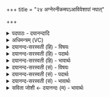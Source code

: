 +++
title = "२४ अग्नेरनीकमपऽआविवेशापां नपात्"

+++
<details><summary>पदपाठः - दयानन्दादि</summary>

अ॒ग्नेः। अनी॑कम्। अ॒पः। आ। वि॒वे॒श॒। अ॒पाम्। नपा॑त्। प्र॒ति॒रक्ष॒न्निति॑ प्रति॒ऽरक्ष॑न्। अ॒सु॒र्य्य᳖म्। दमे॑दम॒ इति॒ दमे॑ऽदमे। स॒मिध॒मिति॑ स॒म्ऽइध॑म्। य॒क्षि॒। अ॒ग्ने॒। प्रति॑। ते॒। जि॒ह्वा। घृ॒तम्। उत्। च॒र॒ण्य॒त्। स्वाहा॑। २४।
</details>

<details><summary>अधिमन्त्रम् (VC)</summary>

- गृहपतिर्देवता
- अत्रिर्ऋषिः
- आर्षी त्रिष्टुप्
- धैवतः
</details>

<details><summary>दयानन्द-सरस्वती (हि) - विषयः</summary>

अब राजा और प्रजाजन गृहस्थों के लिये उपदेश अगले मन्त्र में किया है ॥
</details>

<details><summary>दयानन्द-सरस्वती (हि) - पदार्थः</summary>

पदार्थान्वयभाषाः -  हे गृहस्थ ! तू (अग्नेः) अग्नि की (अनीकम्) लपटरूपी सेना के प्रभाव और (अपः) जलों को (आ) (विवेश) अच्छी प्रकार समझ (अपाम्) उत्तम व्यवहार सिद्धि करानेवाले गुणों को जान कर (नपात्) अविनाशीस्वरूप ! तू (असुर्यम्) मेघ और प्राण आदि अचेतन पदार्थों से उत्पन्न हुए सुवर्ण आदि धन को (प्रतिरक्षन्) प्रत्यक्ष रक्षा करता हुआ (दमेदमे) घर-घर में (समिधम्) जिस क्रिया से ठीक-ठीक प्रयोजन निकले उसको (यक्षि) प्रचार कर और (ते) तेरी (जिह्वा) जीभ (घृतम्) घी का स्वाद लेवे। (स्वाहा) सत्यव्यवहार से (उत्) (चरण्यत्) देह आदि साधनसमूह सब काम किया करे ॥२४॥
</details>

<details><summary>दयानन्द-सरस्वती (हि) - भावार्थः</summary>

भावार्थभाषाः -  अग्नि और जल संसार के सब व्यवहारों के कारण हैं, इससे गृहस्थजन विशेष कर अग्नि और जल के गुणों को जानें और गृहस्थ के सब काम सत्य व्यवहार से करें ॥२४॥
</details>

<details><summary>दयानन्द-सरस्वती (सं) - विषयः</summary>

अथोभयेषां गृहस्थानामुपदेशमाह ॥
</details>

<details><summary>दयानन्द-सरस्वती (सं) - पदार्थः</summary>

पदार्थान्वयभाषाः -  हे गृहस्थ ! त्वमग्नेरनीकमपश्चाविवेशापां न पात्वमसुर्यं प्रतिरक्षन् दमेदमे समिधं यक्षि, ते जिह्वा घृतमुत स्वाहोच्चरण्यत् ॥२४॥
</details>

<details><summary>दयानन्द-सरस्वती (सं) - भावार्थः</summary>

भावार्थभाषाः -  अग्निजले सर्वेषां सांसारिकपदार्थानां हेतू स्तः। अतो गृहस्थो विशेषतोऽनयोर्गुणान् ज्ञात्वा गृहस्थो सर्वाणि कार्य्याणि सत्यव्यवहारेण कुर्यात् ॥२४॥
</details>

<details><summary>सविता जोशी ← दयानन्दः (म) - भावार्थः</summary>

भावार्थभाषाः -  अग्नी व जल हे जगाच्या व्यवहाराचे कारण व साधन आहेत. त्यामुळे गृहस्थाश्रमी लोकांनी अग्नी व जलाचे गुण विशेषकरून जाणून घ्यावेत व गृहस्थाश्रमातील सर्व कामे सत्यानेच करावीत.
</details>